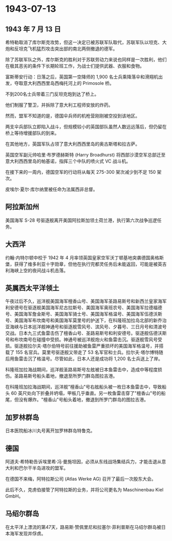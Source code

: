 # 1943-07-13

## 1943 年 7 月 13 日

希特勒取消了库尔斯克攻势，但这一决定已被苏联军队取代，苏联军队以坦克、大炮和反坦克飞机猛烈攻击突出部的南北两侧撤退的德军。

除了苏联军队之外，库尔斯克的胜利对于苏联劳动力来说也同样是一次胜利，他们在极其恶劣的条件下长期轮班工作，为战士们提供武器、衣服和食物。

富斯蒂安行动：日落之后，英国第一空降师的 1,900
名士兵乘降落伞和滑翔机出发，夺取意大利西西里岛西梅托河上的 Primosole
桥。

不到200名士兵带着三门反坦克炮到达了桥上。

他们制服了警卫，并拆除了意大利工程师安放的炸药。

然而，盟军不知道的是，德国伞兵师的机枪营刚刚被空投到该地区。

两支伞兵部队立即陷入战斗，但规模较小的英国部队虽然人数远远落后，但仍留在桥上等待增援部队的到来。

在其他地方，英国军队占领了意大利西西里岛的奥古斯塔和拉古萨。

英国空军副元帅哈里·布罗德赫斯特 (Harry Broadhurst)
将西部沙漠空军总部迁至意大利西西里岛的帕基诺，指挥三个中队的喷火式 VC
战斗机。

在接下来的一周内，德国空军的行动将从每天 275-300 架次减少到不足 150
架次。

皮埃尔·夏尔·库尔纳里被任命为法属西非总督。

## 阿拉斯加州

美国海军 S-28
号驱逐舰离开美国阿拉斯加领土荷兰港，执行第六次战争巡逻任务。

## 大西洋

约翰·内特尔顿中校于 1942 年 4
月率领英国皇家空军沃丁顿基地突袭德国奥格斯堡，获得了维多利亚十字勋章，但他在执行完都灵任务后未能返回，可能是被英吉利海峡上空的夜间战斗机击落。

## 英属西太平洋领土

午夜过后不久，巡洋舰美国海军檀香山号、美国海军圣路易斯号和新西兰皇家海军利安德号在驱逐舰美国海军尼古拉斯号、美国海军奥班农号、美国海军拉德福德号、美国海军詹金斯号、美国海军骑士号、美国海军格温号、美国海军伍德沃斯号、美国海军布坎南号和美国海军莫里号的护送下，在科隆班加拉岛北部的新乔治亚海峡与日本巡洋舰神通号和驱逐舰雪风号、滨风号、夕暮号、三日月号和清波号交战。日本九三式鱼雷击伤了檀香山号、圣路易斯号和利安德号。驱逐舰伍德沃斯号和布坎南号在碰撞中受损。神通号被巡洋舰炮火和鱼雷击沉。驱逐舰雪风号受损。驱逐舰拉尔夫·塔尔伯特号前往援助被鱼雷严重损坏的美国海军格温号，并搭载了
155 名官兵。莫里号驱逐舰又带走了 53
名军官和士兵。拉尔夫·塔尔博特随后用鱼雷击沉了格温号。尽管如此，日本人还是成功将
1,200 名士兵送上了岸。

科隆班加拉海战期间，巡洋舰圣路易斯号左舷被日本鱼雷击中，造成中等程度损伤。圣路易斯号船头着地，撤退至所罗门群岛图拉吉港。

在科隆班加拉海战期间，巡洋舰"檀香山"号右舷船头被一枚日本鱼雷击中，导致船头
60
英尺处向下折叠并坍塌，甲板几乎垂直。另一枚鱼雷击穿了"檀香山"号的船尾，但没有爆炸。"檀香山"号船头着地，撤退到所罗门群岛的图拉吉港。

## 加罗林群岛

日本医院船冰川丸号离开加罗林群岛特鲁克。

## 德国

阿道夫·希特勒告诉埃里希·冯·曼施坦因，必须从东线战场集结兵力，才能击退从意大利和巴尔干半岛进攻的盟军。

在德国不来梅，阿特拉斯公司 (Atlas Werke AG) 召开了最后一次股东大会。

此后不久，克虏伯接管了阿特拉斯的业务，并将公司更名为 Maschinenbau Kiel
GmbH。

## 马绍尔群岛

在太平洋上漂流的第47天，路易斯·赞佩里尼和拉塞尔·菲利普斯在马绍尔群岛被日本海军发现并俘虏。

